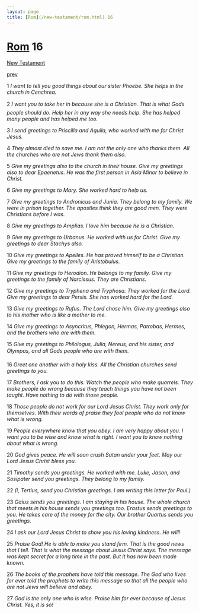 ```yaml
---
layout: page
title: [Rom](/new-testament/rom.html) 16
---
```


# [Rom](/new-testament/rom.html) 16

[New Testament](/new-testament.html)


[prev](/new-testament/rom/rom-15.html)

1 _I want to tell you good things about our sister Phoebe. She helps in the church in Cenchrea._

2 _I want you to take her in because she is a Christian. That is what Gods people should do.  Help her in any way she needs help. She has helped many people and has helped me too._

3 _I send greetings to Priscilla and Aquila, who worked with me for Christ Jesus._

4 _They almost died to save me. I am not the only one who thanks them. All the churches who are not Jews thank them also._

5 _Give my greetings also to the church in their house. Give my greetings also to dear Epaenetus. He was the first person in Asia Minor to believe in Christ._

6 _Give my greetings to Mary. She worked hard to help us._

7 _Give my greetings to Andronicus and Junia. They belong to my family. We were in prison together. The apostles think they are good men. They were Christians before I was._

8 _Give my greetings to Amplias. I love him because he is a Christian._

9 _Give my greetings to Urbanus. He worked with us for Christ. Give my greetings to dear Stachys also._

10 _Give my greetings to Apelles. He has proved himself to be a Christian. Give my greetings to the family of Aristobulus._

11 _Give my greetings to Herodion. He belongs to my family. Give my greetings to the family of Narcissus. They are Christians._

12 _Give my greetings to Tryphena and Tryphosa. They worked for the Lord. Give my greetings to dear Persis. She has worked hard for the Lord._

13 _Give my greetings to Rufus. The Lord chose him. Give my greetings also to his mother who is like a mother to me._

14 _Give my greetings to Asyncritus, Phlegon, Hermas, Patrobas, Hermes, and the brothers who are with them._

15 _Give my greetings to Philologus, Julia, Nereus, and his sister, and Olympas, and all Gods people who are with them._

16 _Greet one another with a holy kiss. All the Christian churches send greetings to you._

17 _Brothers, I ask you to do this. Watch the people who make quarrels. They make people do wrong because they teach things you have not been taught. Have nothing to do with those people._

18 _Those people do not work for our Lord Jesus Christ. They work only for themselves.  With their words of praise they fool people who do not know what is wrong._

19 _People everywhere know that you obey. I am very happy about you. I want you to be wise and know what is right. I want you to know nothing about what is wrong._

20 _God gives peace. He will soon crush Satan under your feet. May our Lord Jesus Christ bless you._

21 _Timothy sends you greetings. He worked with me. Luke, Jason, and Sosipater send you greetings. They belong to my family._

22 _(I, Tertius, send you Christian greetings. I am writing this letter for Paul.)_

23 _Gaius sends you greetings. I am staying in his house. The whole church that meets in his house sends you greetings too. Erastus sends greetings to you. He takes care of the money for the city. Our brother Quartus sends you greetings._

24 _I ask our Lord Jesus Christ to show you his loving kindness. He will!_

25 _Praise God! He is able to make you stand firm. That is the good news that I tell. That is what the message about Jesus Christ says. The message was kept secret for a long time in the past. But it has now been made known._

26 _The books of the prophets have told this message. The God who lives for ever told the prophets to write this message so that all the people who are not Jews will believe and obey._

27 _God is the only one who is wise. Praise him for ever because of Jesus Christ. Yes, it is so!_

